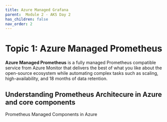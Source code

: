 ```yaml
---
title: Azure Managed Grafana
parent:  Module 2 - AKS Day 2
has_children: false
nav_order: 2
---
```


# Topic 1: Azure Managed Prometheus

**Azure Managed Prometheus** is a fully managed Prometheus compatible service from Azure Monitor that delivers the best of what you like about the open-source ecosystem while automating complex tasks such as scaling, high-availability, and 18 months of data retention.


## Understanding Prometheus Architecure in Azure and core components

Prometheus Managed Components in Azure